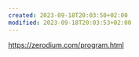 ```yaml
---
created: 2023-09-18T20:03:50+02:00
modified: 2023-09-18T20:03:53+02:00
---
```


https://zerodium.com/program.html
